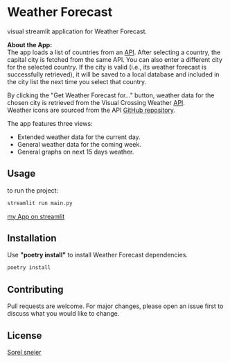 # Weather Forecast

visual streamlit application for Weather Forecast.<p>
<b>About the App:</b>
<br>The app loads a list of countries from an [API](https://documenter.getpostman.com/view/1134062/T1LJjU52). After selecting a country, the capital city is fetched from the same API.
You can also enter a different city for the selected country. If the city is valid (i.e., its weather forecast is successfully retrieved), it will be saved to a local database and included in the city list the next time you select that country.

By clicking the "Get Weather Forecast for..." button, weather data for the chosen city is retrieved from the Visual Crossing Weather [API](https://www.visualcrossing.com/weather-api). 
<br>Weather icons are sourced from the API [GitHub repository](https://github.com/visualcrossing/WeatherIcons).

The app features three views:
<ul>
<li>Extended weather data for the current day.</li>
<li>General weather data for the coming week.</li>
<li>General graphs on next 15 days weather.</li>
</ul>

## Usage
to run the project: 
```bash
streamlit run main.py
```

[my App on streamlit](https://weather-jsbjg4hew5nzw4op7pjvby.streamlit.app/)


## Installation

Use <b>"poetry install"</b> to install Weather Forecast dependencies.

```bash
poetry install
```

## Contributing

Pull requests are welcome. For major changes, please open an issue first
to discuss what you would like to change.

## License

[Sorel sneier](https://github.com/sorelsh)